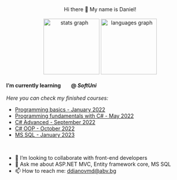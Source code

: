 <div align="center">Hi there 👋 My name is Daniel!</div> <br>

</div>
<div align="center">
  <img src="https://github-readme-stats.vercel.app/api?hide_title=false&hide_rank=false&show_icons=true&include_all_commits=true&count_private=true&disable_animations=false&theme=dracula&locale=en&hide_border=false&username=ddianovmd" height="150" alt="stats graph"  />
  <img src="https://github-readme-stats.vercel.app/api/top-langs?locale=en&hide_title=false&layout=compact&card_width=320&langs_count=5&theme=dracula&hide_border=false&username=ddianovmd" height="150" alt="languages graph"  />
</div> <br>

<div align="left"> <b> I’m currently learning <img src="https://cdn.jsdelivr.net/gh/devicons/devicon/icons/csharp/csharp-original.svg" height="15" width="21"/> @ <i>SoftUni</i></b></div> <br>
<div align="left">
  <i>Here you can check my finished courses:</i> <br>
  <ul>
    <li><a href="https://softuni.bg/Certificates/Details/124135/3d3123a4">Programming basics - January 2022</a></li>
    <li><a href="https://softuni.bg/Certificates/Details/139286/b2e99357">Programming fundamentals with C# - May 2022</a></li>
    <li><a href="https://softuni.bg/Certificates/Details/143931/26bdf214">C# Advanced - September 2022</a></li>
    <li><a href="https://softuni.bg/Certificates/Details/150718/e61b06e1">C# OOP - October 2022</a></li>
    <li><a href="https://softuni.bg/Certificates/Details/157870/b2c8de83">MS SQL - January 2023</a></li>
  </ul> <br>

- 👯 I’m looking to collaborate with front-end developers
- 💬 Ask me about ASP.NET MVC, Entity framework core, MS SQL
- 📫 How to reach me: ddianovmd@abv.bg

<!--
**DDianovMD/ddianovmd** is a ✨ _special_ ✨ repository because its `README.md` (this file) appears on your GitHub profile.

Here are some ideas to get you started:

- 🔭 I’m currently working on ...
- 🌱 I’m currently learning ...
- 👯 I’m looking to collaborate on ...
- 🤔 I’m looking for help with ...
- 💬 Ask me about ...
- 📫 How to reach me: ...
- 😄 Pronouns: ...
- ⚡ Fun fact: ...
-->
